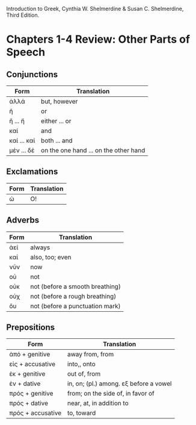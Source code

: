 
Introduction to Greek, Cynthia W. Shelmerdine & Susan C. Shelmerdine, Third Edition.

# Chapters 1-4 Review: Other Parts of Speech

## Conjunctions

| Form | Translation |
| ---- | ----------- |
ἀλλά | but, however
ἤ | or
ἤ ... ἤ | either ... or
καί | and
καί ... καί | both ... and
μέν ... δέ | on the one hand ... on the other hand


## Exclamations

| Form | Translation |
| ---- | ----------- |
| ώ | Ο! |


## Adverbs

| Form | Translation |
| ---- | ----------- |
ἀεί | always
καἰ | also, too; even
νῦν | now
οὐ | not
οὐκ | not (before a smooth breathing)
οὐχ | not (before a rough breathing)
ὄυ| not (before a punctuation mark)

## Prepositions

| Form | Translation |
| ---- | ----------- |
ἀπό + genitive | away from, from
εἰς + accusative | into,, onto
ἐκ + genitive | out of, from
ἐν + dative | in, on; (pl.) among.  εξ before a vowel
πρός + genitive | from; on the side of, in favor of
πρός + dative | near, at, in addition to
πρός + accusative | to, toward

